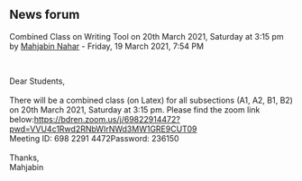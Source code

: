 <h2>News forum</h2><a href="https://moodle.cse.buet.ac.bd/user/view.php?id=1394&course=561"></a>
Combined Class on Writing Tool on 20th March 2021, Saturday at 3:15 pm
by <a href="https://moodle.cse.buet.ac.bd/user/view.php?id=1394&course=561">Mahjabin Nahar</a> - Friday, 19 March 2021, 7:54 PM


 

Dear Students,<br /><br />There will be a combined class (on Latex) for all subsections (A1, A2, B1, B2) on 20th March 2021, Saturday at 3:15 pm. Please find the zoom link below:https://bdren.zoom.us/j/69822914472?pwd=VVU4c1Rwd2RNbWIrNWd3MW1GRE9CUT09<br />Meeting ID: 698 2291 4472Password: 236150<br /><br />Thanks,<br />Mahjabin






